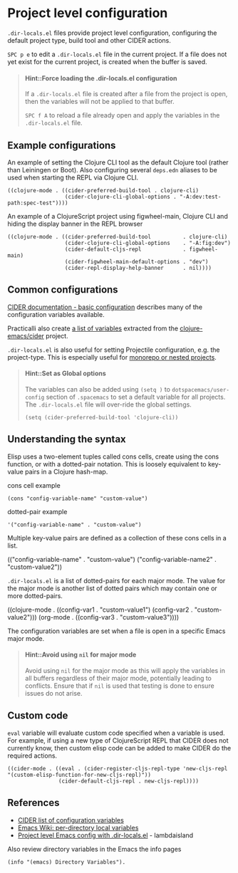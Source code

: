 # Project level configuration
`.dir-locals.el` files provide project level configuration, configuring the default project type, build tool and other CIDER actions.

`SPC p e` to edit a `.dir-locals.el` file in the current project.  If a file does not yet exist for the current project, is created when the buffer is saved.

> #### Hint::Force loading the .dir-locals.el configuration
> If a `.dir-locals.el` file is created after a file from the project is open, then the variables will not be applied to that buffer.
>
> `SPC f A` to reload a file already open and apply the variables in the `.dir-locals.el` file.


## Example configurations
An example of setting the Clojure CLI tool as the default Clojure tool (rather than Leiningen or Boot). Also configuring several `deps.edn` aliases to be used when starting the REPL via Clojure CLI.

```elisp
((clojure-mode . ((cider-preferred-build-tool . clojure-cli)
                  (cider-clojure-cli-global-options . "-A:dev:test-path:spec-test"))))
```

An example of a ClojureScript project using figwheel-main, Clojure CLI and hiding the display banner in the REPL browser
```
((clojure-mode . ((cider-preferred-build-tool          . clojure-cli)
                  (cider-clojure-cli-global-options    . "-A:fig:dev")
                  (cider-default-cljs-repl             . figwheel-main)
                  (cider-figwheel-main-default-options . "dev")
                  (cider-repl-display-help-banner      . nil))))
```

## Common configurations
[CIDER documentation - basic configuration](https://docs.cider.mx/cider/) describes many of the configuration variables available.

Practicalli also create [a list of variables](/reference/cider/configuration-variables.md) extracted from the [clojure-emacs/cider](/reference/cider/configuration-variables.md) project.

`.dir-locals.el` is also useful for setting Projectile configuration, e.g. the project-type.  This is especially useful for [monorepo or nested projects](monorepo-nested-projects.md).

> #### Hint::Set as Global options
> The variables can also be added using `(setq )` to `dotspacemacs/user-config` section of `.spacemacs` to set a default variable for all projects.  The `.dir-locals.el` file will over-ride the global settings.
>
> `(setq (cider-preferred-build-tool 'clojure-cli))`


## Understanding the syntax
Elisp uses a two-element tuples called cons cells, create using the cons function, or with a dotted-pair notation.  This is loosely equivalent to key-value pairs in a Clojure hash-map.

cons cell example
```elisp
(cons "config-variable-name" "custom-value")
```

dotted-pair example
```elisp
'("config-variable-name" . "custom-value")
```

Multiple key-value pairs are defined as a collection of these cons cells in a list.

(("config-variable-name" . "custom-value")
 ("config-variable-name2" . "custom-value2"))

`.dir-locals.el` is a list of dotted-pairs for each major mode.  The value for the major mode is another list of dotted pairs which may contain one or more dotted-pairs.

((clojure-mode . ((config-var1 . "custom-value1")
                  (config-var2 . "custom-value2")))
 (org-mode . ((config-var3 . "custom-value3"))))

The configuration variables are set when a file is open in a specific Emacs major mode.

> #### Hint::Avoid using `nil` for major mode
> Avoid  using `nil` for the major mode as this will apply the variables in all buffers regardless of their major mode, potentially leading to conflicts.  Ensure that if `nil` is used that testing is done to ensure issues do not arise.


## Custom code
`eval` variable will evaluate custom code specified when a variable is used. For example, if using a new type of ClojureScript REPL that CIDER does not currently know, then custom elisp code can be added to make CIDER do the required actions.

```elisp
((cider-mode . ((eval . (cider-register-cljs-repl-type 'new-cljs-repl "(custom-elisp-function-for-new-cljs-repl)"))
                (cider-default-cljs-repl . new-cljs-repl))))
```


## References
* [CIDER list of configuration variables](/reference/cider/configuration-variables.md)
* [Emacs Wiki: per-directory local variables](https://www.gnu.org/software/emacs/manual/html_node/emacs/Directory-Variables.html)
* [Project level Emacs config with .dir-locals.el](https://lambdaisland.com/blog/2019-12-21-advent-of-parens-21-project-config-dir-locals) - lambdaisland

Also review directory variables in the Emacs the info pages

```elisp
(info "(emacs) Directory Variables").
```
